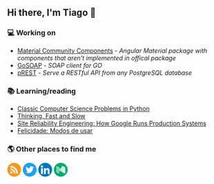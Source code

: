 ## Hi there, I'm Tiago 👋

### 💻 Working on

- [Material Community Components](https://github.com/tiaguinho/material-community-components) - *Angular Material package with components that aren't implemented in offical package*
- [GoSOAP](https://github.com/tiaguinho/gosoap) - *SOAP client for GO*
- [pREST](https://github.com/prest) - *Serve a RESTful API from any PostgreSQL database*

### 📚 Learning/reading

- [Classic Computer Science Problems in Python](https://amzn.to/3tk2ImG)
- [Thinking, Fast and Slow](https://amzn.to/3ao30k2)
- [Site Reliability Engineering: How Google Runs Production
  Systems](https://amzn.to/2MorAcw)
- [Felicidade: Modos de usar](https://amzn.to/2NYRWlR)

### 🌎 Other places to find me

<p align="center">

[<img src="https://github.com/tiaguinho/tiaguinho/blob/master/assets/img/rss.png" alt="Site" width="32" />](https://ttemporin.dev)
[<img src="https://github.com/tiaguinho/tiaguinho/blob/master/assets/img/twitter.png" alt="Twitter" width="32" />](https://twitter.com/_ttemporin)
[<img src="https://github.com/tiaguinho/tiaguinho/blob/master/assets/img/linkedin.png" alt="Linkedin" width="32" />](https://www.linkedin.com/in/tiago-temporin-46533a24/)
[<img src="https://github.com/tiaguinho/tiaguinho/blob/master/assets/img/medium.png" alt="Medium" width="32" />](https://ttemporin.medium.com)

</p>

<!--
**tiaguinho/tiaguinho** is a ✨ _special_ ✨ repository because its `README.md` (this file) appears on your GitHub profile.

Here are some ideas to get you started:

- 🔭 I’m currently working on ...
- 🌱 I’m currently learning ...
- 👯 I’m looking to collaborate on ...
- 🤔 I’m looking for help with ...
- 💬 Ask me about ...
- 📫 How to reach me: ...
- 😄 Pronouns: ...
- ⚡ Fun fact: ...
-->
